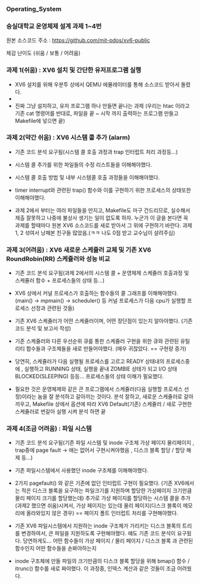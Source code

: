 ### Operating_System
### 숭실대학교 운영체제 설계 과제 1~4번

원본 소스코드 주소 : https://github.com/mit-pdos/xv6-public

체감 난이도 (쉬움 / 보통 / 어려움)

### 과제 1(쉬움) : XV6 설치 및 간단한 유저프로그램 실행
- XV6 설치를 위해 우분투 상에서 QEMU 에뮬레이터를 통해 소스코드 받아서 돌렸다.
- 
- 진짜 그냥 설치하고, 유저 프로그램 하나 만들면 끝나는 과제 (우리는 htac 이라고 기존 cat 명령어를 반대로, 파일을 끝 ~ 시작 까지 출력하는 프로그램 만들고 Makefile에 넣으면 끝)

### 과제 2(약간 쉬움) : XV6 시스템 콜 추가 (alarm)
- 기존 코드 분석 요구됨(시스템 콜 호출 과정과 trap 인터럽트 처리 과정등...)

- 시스템 콜 추가를 위한 파일들의 수정 리스트들을 이해해야했다.

- 시스템 콜 호출 방법 및 내부 시스템콜 호출 과정들을 이해해야했다.

- timer interrupt와 관련된 trap() 함수와 이를 구현하기 위한 프로세스의 상태또한 이해해야했다.

- 과제 2에서 부터는 여러 파일들을 만지고, Makefile도 마구 건드리므로, 실수해서 제출 잘못하고 나중에 불상사 생기는 일이 없도록 하자.
  누군가 이 글을 본다면 꼭 과제를 할때마다 원본 XV6 소스코드를 새로 받아서 그 위에 구현하기 바란다. 과제 1, 2 섞여서 낭패본 친구들 많았음.(ㅋㅋ 나도 0점 받고 교수님이 살려주심)

### 과제 3(어려움) : XV6 새로운 스케쥴러 교체 및 기존 XV6 RoundRobin(RR) 스케쥴러와 성능 비교
- 기존 코드 분석 요구됨(과제 2에서의 시스템 콜 + 운영체제 스케쥴러 호출과정 및 스케쥴러 함수 + 프로세스들의 상태 등...)

- XV6 상에서 커널 프로세스가 호출하는 함수들의 콜 그래프를 이해해야했다. (main() -> mpmain() -> scheduler() 등 커널 프로세스가 다음 cpu가 실행할 프로세스 선정과 관련된 것들)

- 기존 XV6 스케쥴러가 어떤 스케쥴러이며, 어떤 장단점이 있는지 알아야했다. (기존 코드 분석 및 보고서 작성)

- 기존 스케쥴러와 다른 우선순위 큐를 통한 스케쥴러 구현을 위한 큐와 관련된 유틸리티 함수들과 구조체들을 새로 만들어야했다. (매우 귀찮았다. == 구현량 증가)

- 당연히, 스케쥴러가 다음 실행될 프로세스를 고르고 READY 상태내의 프로세스중에 , 실행하고 RUNNING 상태, 실행을 끝내 ZOMBIE 상태가 되고 I/O 상태 BLOCKED(SLEEPING) 등등... 프로세스들의 상태 이해가 필요했다.

- 필요한 것은 운영체제와 같은 큰 프로그램에서 스케쥴러(다음 실행할 프로세스 선정)이라는 놈을 잘 분석하고 갈아끼는 것이다. 분석 잘하고, 새로운 스케쥴러로 갈아끼우고, Makefile 상에서 옵션에 따라 XV6 Default(기존) 스케쥴러 / 새로 구현한 스케쥴러로 번갈아 실행 시켜 분석 하면 끝 


### 과제 4(조금 어려움) : 파일 시스템 
- 기존 코드 분석 요구됨(기존 파일 시스템 및 inode 구조체 가상 페이지 물리페이지 , trap중에 page fault -> 애는 없어서 구현시켜야했음 , 디스크 블록 할당 / 할당 해제 등...)

- 기존 파일시스템에서 사용했던 inode 구조체를 이해해야했다.

- 2가지 pagefault() 와 같은 기존에 없던 인터럽트 구현이 필요했다. (기존 XV6에서는 적은 디스크 블록을 요구하는 파일크기를 지원하며 할당한 가상페이지 크기만큼 물리 페이지 크기를 할당했는데)
  추가로 가상 페이지를 할당하는 시스템 콜을 추가(과제2 했으면 쉬움)시켜서, 가상 페이지는 있는데 물리 페이지(디스크 블록이 메모리에 올라와있지 않은 경우) == 페이지 폴트 인터럽트 처리를 구현해야했다.

- 기존 XV6 파일시스템에서 지원하는 inode 구조체가 가리키는 디스크 블록의 트리를 변경하여서, 큰 파일을 지원하도록 구현해야했다.
  얘도 기존 코드 분석이 요구됬다. 당연하게도... 어떤 함수들이 가상 페이지 / 물리 페이지 / 디스크 블록 과 관련된 함수인지 어떤 함수들을 손봐야하는지 

- inode 구조체에 만들 파일의 크기만큼의 디스크 블록 할당을 위해 bmap() 함수 / itrunc() 함수를 새로 짜야했다.
  이 과정중, 인덱스 계산과 같은 것들이 조금 어려웠다. 
  
